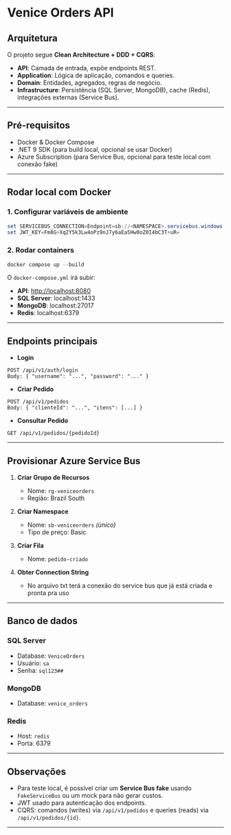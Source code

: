 # Venice Orders API

## **Arquitetura**

O projeto segue **Clean Architecture + DDD + CQRS**:

* **API**: Camada de entrada, expõe endpoints REST.
* **Application**: Lógica de aplicação, comandos e queries.
* **Domain**: Entidades, agregados, regras de negócio.
* **Infrastructure**: Persistência (SQL Server, MongoDB), cache (Redis), integrações externas (Service Bus).

---

## **Pré-requisitos**

* Docker & Docker Compose
* .NET 9 SDK (para build local, opcional se usar Docker)
* Azure Subscription (para Service Bus, opcional para teste local com conexão fake)

---

## **Rodar local com Docker**

### **1. Configurar variáveis de ambiente**

```powershell
set SERVICEBUS_CONNECTION=Endpoint=sb://<NAMESPACE>.servicebus.windows.net/;SharedAccessKeyName=<Rule>;SharedAccessKey=<Key>
set JWT_KEY=Fm8G+Xq2Y5k3Lw4oPz9nJ7y6aEa5Hw0oZ0I4bC3T+uR=
```

### **2. Rodar containers**

```powershell
docker compose up --build
```

O `docker-compose.yml` irá subir:

* **API**: [http://localhost:8080](http://localhost:8080)
* **SQL Server**: localhost:1433
* **MongoDB**: localhost:27017
* **Redis**: localhost:6379

---

## **Endpoints principais**

* **Login**

```http
POST /api/v1/auth/login
Body: { "username": "...", "password": "..." }
```

* **Criar Pedido**

```http
POST /api/v1/pedidos
Body: { "clienteId": "...", "itens": [...] }
```

* **Consultar Pedido**

```http
GET /api/v1/pedidos/{pedidoId}
```

---

## **Provisionar Azure Service Bus**

1. **Criar Grupo de Recursos**

   * Nome: `rg-veniceorders`
   * Região: Brazil South

2. **Criar Namespace**

   * Nome: `sb-veniceorders` *(único)*
   * Tipo de preço: Basic

3. **Criar Fila**

   * Nome: `pedido-criado`

4. **Obter Connection String**

   * No arquivo txt terá a conexão do service bus que já está criada e pronta pra uso

---

## **Banco de dados**

### **SQL Server**

* Database: `VeniceOrders`
* Usuário: `sa`
* Senha: `sql123##`

### **MongoDB**

* Database: `venice_orders`

### **Redis**

* Host: `redis`
* Porta: 6379

---

## **Observações**

* Para teste local, é possível criar um **Service Bus fake** usando `FakeServiceBus` ou um mock para não gerar custos.
* JWT usado para autenticação dos endpoints.
* CQRS: comandos (writes) via `/api/v1/pedidos` e queries (reads) via `/api/v1/pedidos/{id}`.

---

